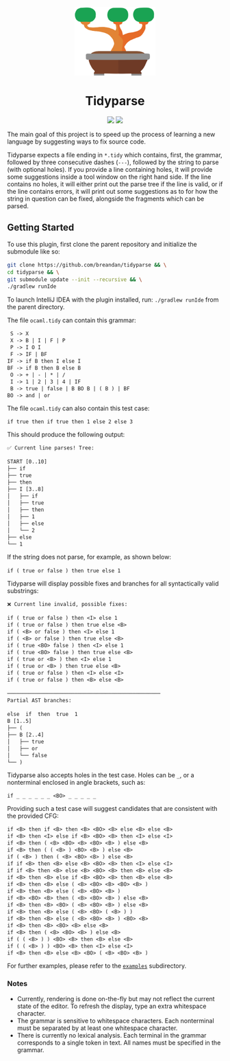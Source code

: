 <p align="center"><a href="https://plugins.jetbrains.com/plugin/19570-tidyparse"><img src="src/main/resources/META-INF/pluginIcon.svg" alt="Tidyparse Logo" height="160"></a></p>

<h1 align="center">Tidyparse</h1>
<p align="center">
 	<a href="https://plugins.jetbrains.com/plugin/19570-tidyparse" title="Tidyparse"><img src="https://img.shields.io/jetbrains/plugin/v/19570-tidyparse.svg"></a>
 	<a href="LICENSE" title="License"><img src="https://img.shields.io/badge/License-Apache%202.0-blue.svg"></a>
</p>

<!-- Plugin description -->
The main goal of this project is to speed up the process of learning a new language by suggesting ways to fix source code.

Tidyparse expects a file ending in `*.tidy` which contains, first, the grammar, followed by three consecutive dashes (`---`), followed by the string to parse (with optional holes). If you provide a line containing holes, it will provide some suggestions inside a tool window on the right hand side. If the line contains no holes, it will either print out the parse tree if the line is valid, or if the line contains errors, it will print out some suggestions as to for how the string in question can be fixed, alongside the fragments which can be parsed.


<!-- Plugin description end -->

## Getting Started

To use this plugin, first clone the parent repository and initialize the submodule like so:

```bash
git clone https://github.com/breandan/tidyparse && \
cd tidyparse && \
git submodule update --init --recursive && \
./gradlew runIde
```

To launch IntelliJ IDEA with the plugin installed, run: `./gradlew runIde` from the parent directory.

The file `ocaml.tidy` can contain this grammar:

```
 S -> X
 X -> B | I | F | P
 P -> I O I
 F -> IF | BF
IF -> if B then I else I
BF -> if B then B else B
 O -> + | - | * | /
 I -> 1 | 2 | 3 | 4 | IF
 B -> true | false | B BO B | ( B ) | BF
BO -> and | or
```
The file `ocaml.tidy` can also contain this test case:

```
if true then if true then 1 else 2 else 3
```

This should produce the following output:

```
✅ Current line parses! Tree:

START [0..10]
├── if
├── true
├── then
├── I [3..8]
│   ├── if
│   ├── true
│   ├── then
│   ├── 1
│   ├── else
│   └── 2
├── else
└── 1
```

If the string does not parse, for example, as shown below: 

`if ( true or false ) then true else 1` 

Tidyparse will display possible fixes and branches for all syntactically valid substrings:

```
❌ Current line invalid, possible fixes:

if ( true or false ) then <I> else 1
if ( true or false ) then true else <B>
if ( <B> or false ) then <I> else 1
if ( <B> or false ) then true else <B>
if ( true <BO> false ) then <I> else 1
if ( true <BO> false ) then true else <B>
if ( true or <B> ) then <I> else 1
if ( true or <B> ) then true else <B>
if ( true or false ) then <I> else <I>
if ( true or false ) then <B> else <B>

──────────────────────────────────────────────────
Partial AST branches:

else  if  then  true  1
B [1..5]
├── (
├── B [2..4]
│   ├── true
│   ├── or
│   └── false
└── )
```

Tidyparse also accepts holes  in the test case. Holes can be `_`, or a nonterminal enclosed in angle brackets, such as:

```
if _ _ _ _ _ _ <BO> _ _ _ _ _
```

Providing such a test case will suggest candidates that are consistent with the provided CFG:

```
if <B> then if <B> then <B> <BO> <B> else <B> else <B>
if <B> then <I> else if <B> <BO> <B> then <I> else <I>
if <B> then ( <B> <BO> <B> <BO> <B> ) else <B>
if <B> then ( ( <B> ) <BO> <B> ) else <B>
if ( <B> ) then ( <B> <BO> <B> ) else <B>
if if <B> then <B> else <B> <BO> <B> then <I> else <I>
if if <B> then <B> else <B> <BO> <B> then <B> else <B>
if <B> then <B> else if <B> <BO> <B> then <B> else <B>
if <B> then <B> else ( <B> <BO> <B> <BO> <B> )
if <B> then <B> else ( <B> <BO> <B> )
if <B> <BO> <B> then ( <B> <BO> <B> ) else <B>
if <B> then <B> <BO> ( <B> <BO> <B> ) else <B>
if <B> then <B> else ( <B> <BO> ( <B> ) )
if <B> then <B> else ( <B> <BO> <B> ) <BO> <B>
if <B> then <B> <BO> <B> else <B>
if <B> then ( <B> <BO> <B> ) else <B>
if ( ( <B> ) ) <BO> <B> then <B> else <B>
if ( ( <B> ) ) <BO> <B> then <I> else <I>
if <B> then <B> else <B> <BO> ( <B> <BO> <B> )
```

For further examples, please refer to the [`examples`](/examples) subdirectory.

### Notes

* Currently, rendering is done on-the-fly but may not reflect the current state of the editor. To refresh the display, type an extra whitespace character.
* The grammar is sensitive to whitespace characters. Each nonterminal must be separated by at least one whitespace character.
* There is currently no lexical analysis. Each terminal in the grammar corresponds to a single token in text. All names must be specified in the grammar.
